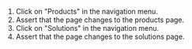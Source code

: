 1. Click on "Products" in the navigation menu.
2. Assert that the page changes to the products page.
3. Click on "Solutions" in the navigation menu.
4. Assert that the page changes to the solutions page.